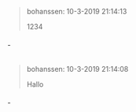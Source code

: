 > bohanssen: 10-3-2019 21:14:13
> 
> 1234

###### -
> bohanssen: 10-3-2019 21:14:08
> 
> Hallo

###### -
